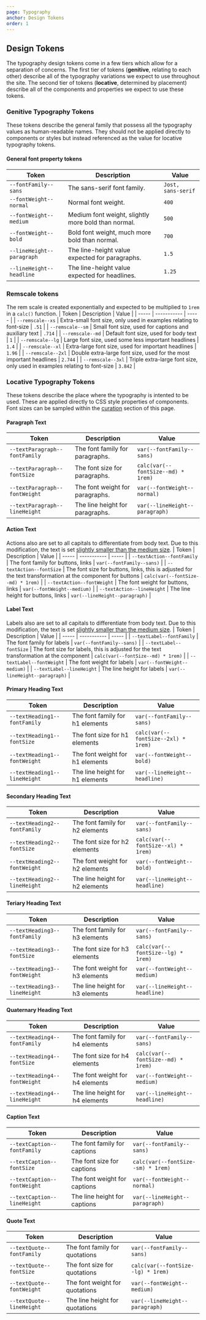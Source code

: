 ```yaml
---
page: Typography
anchor: Design Tokens
order: 1
---
```


## Design Tokens

The typography design tokens come in a few tiers which allow for a separation of concerns. The first tier of tokens (**genitive**, relating to each other) describe all of the typography variations we expect to use throughout the site. The second tier of tokens (**locative**, determined by placement) describe all of the components and properties we expect to use these tokens.

### Genitive Typography Tokens
These tokens describe the general family that possess all the typography values as human-readable names. They should not be applied directly to components or styles but instead referenced as the value for locative typography tokens.

#### General font property tokens
| Token | Description | Value |
| ----- | ----------- | ----- |
| `--fontFamily--sans` | The sans-serif font family. | `Jost, sans-serif` |
| `--fontWeight--normal` | Normal font weight. | `400` |
| `--fontWeight--medium` | Medium font weight, slightly more bold than normal. | `500` |
| `--fontWeight--bold` | Bold font weight, much more bold than normal. | `700` |
| `--lineHeight--paragraph` | The line-height value expected for paragraphs. | `1.5` |
| `--lineHeight--headline` | The line-height value expected for headlines. | `1.25` |

### Remscale tokens
The rem scale is created exponentially and expected to be multiplied to `1rem` in a `calc()` function.
| Token | Description | Value |
| ----- | ----------- | ----- |
| `--remscale--xs` | Extra-small font size, only used in examples relating to font-size | `.51` |
| `--remscale--sm` | Small font size, used for captions and auxiliary text | `.714` |
| `--remscale--md` | Default font size, used for body text | `1` |
| `--remscale--lg` | Large font size, used some less important headlines | `1.4` |
| `--remscale--xl` | Extra-large font size, used for important headlines | `1.96` |
| `--remscale--2xl` | Double extra-large font size, used for the most important headlines | `2.744` |
| `--remscale--3xl` | Triple extra-large font size, only used in examples relating to font-size | `3.842` |

### Locative Typography Tokens
These tokens describe the place where the typography is intented to be used. These are applied directly to CSS style properties of components. Font sizes can be sampled within the [curation](#curation "DAMATO Design, Typography Curation") section of this page.

#### Paragraph Text
| Token | Description | Value |
| ----- | ----------- | ----- |
| `--textParagraph--fontFamily` | The font family for paragraphs. | `var(--fontFamily--sans)` |
| `--textParagraph--fontSize` | The font size for paragraphs. | `calc(var(--fontSize--md) * 1rem)` |
| `--textParagraph--fontWeight` | The font weight for paragraphs. | `var(--fontWeight--normal)` |
| `--textParagraph--lineHeight` | The line height for paragraphs. | `var(--lineHeight--paragraph)` |

#### Action Text
Actions also are set to all capitals to differentiate from body text. Due to this modification, the text is set [slightly smaller than the medium size](https://learnui.design/blog/mobile-desktop-website-font-size-guidelines.html#3-secondary-text-should-be-about-2-sizes-smaller-than-your-paragaph-text "Secondary text should be about 2 sizes smaller than your paragaph text").
| Token | Description | Value |
| ----- | ----------- | ----- |
| `--textAction--fontFamily` | The font family for buttons, links | `var(--fontFamily--sans)` |
| `--textAction--fontSize` | The font size for buttons, links, this is adjusted for the text transformation at the component for buttons | `calc(var(--fontSize--md) * 1rem)` |
| `--textAction--fontWeight` | The font weight for buttons, links | `var(--fontWeight--medium)` |
| `--textAction--lineHeight` | The line height for buttons, links | `var(--lineHeight--paragraph)` |

#### Label Text
Labels also are set to all capitals to differentiate from body text. Due to this modification, the text is set [slightly smaller than the medium size](https://learnui.design/blog/mobile-desktop-website-font-size-guidelines.html#3-secondary-text-should-be-about-2-sizes-smaller-than-your-paragaph-text "Secondary text should be about 2 sizes smaller than your paragaph text").
| Token | Description | Value |
| ----- | ----------- | ----- |
| `--textLabel--fontFamily` | The font family for labels | `var(--fontFamily--sans)` |
| `--textLabel--fontSize` | The font size for labels, this is adjusted for the text transformation at the component | `calc(var(--fontSize--md) * 1rem)` |
| `--textLabel--fontWeight` | The font weight for labels | `var(--fontWeight--medium)` |
| `--textLabel--lineHeight` | The line height for labels | `var(--lineHeight--paragraph)` |

#### Primary Heading Text
| Token | Description | Value |
| ----- | ----------- | ----- |
| `--textHeading1--fontFamily` | The font family for h1 elements | `var(--fontFamily--sans)` |
| `--textHeading1--fontSize` | The font size for h1 elements | `calc(var(--fontSize--2xl) * 1rem)` |
| `--textHeading1--fontWeight` | The font weight for h1 elements | `var(--fontWeight--bold)` |
| `--textHeading1--lineHeight` | The line height for h1 elements | `var(--lineHeight--headline)` |

#### Secondary Heading Text
| Token | Description | Value |
| ----- | ----------- | ----- |
| `--textHeading2--fontFamily` | The font family for h2 elements | `var(--fontFamily--sans)` |
| `--textHeading2--fontSize` | The font size for h2 elements | `calc(var(--fontSize--xl) * 1rem)` |
| `--textHeading2--fontWeight` | The font weight for h2 elements | `var(--fontWeight--bold)` |
| `--textHeading2--lineHeight` | The line height for h2 elements | `var(--lineHeight--headline)` |

#### Teriary Heading Text
| Token | Description | Value |
| ----- | ----------- | ----- |
| `--textHeading3--fontFamily` | The font family for h3 elements | `var(--fontFamily--sans)` |
| `--textHeading3--fontSize` | The font size for h3 elements | `calc(var(--fontSize--lg) * 1rem)` |
| `--textHeading3--fontWeight` | The font weight for h3 elements | `var(--fontWeight--medium)` |
| `--textHeading3--lineHeight` | The line height for h3 elements | `var(--lineHeight--headline)` |

#### Quaternary Heading Text
| Token | Description | Value |
| ----- | ----------- | ----- |
| `--textHeading4--fontFamily` | The font family for h4 elements | `var(--fontFamily--sans)` |
| `--textHeading4--fontSize` | The font size for h4 elements | `calc(var(--fontSize--md) * 1rem)` |
| `--textHeading4--fontWeight` | The font weight for h4 elements | `var(--fontWeight--medium)` |
| `--textHeading4--lineHeight` | The line height for h4 elements | `var(--lineHeight--headline)` |

#### Caption Text
| Token | Description | Value |
| ----- | ----------- | ----- |
| `--textCaption--fontFamily` | The font family for captions | `var(--fontFamily--sans)` |
| `--textCaption--fontSize` | The font size for captions | `calc(var(--fontSize--sm) * 1rem)` |
| `--textCaption--fontWeight` | The font weight for captions | `var(--fontWeight--normal)` |
| `--textCaption--lineHeight` | The line height for captions | `var(--lineHeight--paragraph)` |

#### Quote Text
| Token | Description | Value |
| ----- | ----------- | ----- |
| `--textQuote--fontFamily` | The font family for quotations | `var(--fontFamily--sans)` |
| `--textQuote--fontSize` | The font size for quotations | `calc(var(--fontSize--lg) * 1rem)` |
| `--textQuote--fontWeight` | The font weight for quotations | `var(--fontWeight--medium)` |
| `--textQuote--lineHeight` | The line height for quotations | `var(--lineHeight--paragraph)` |